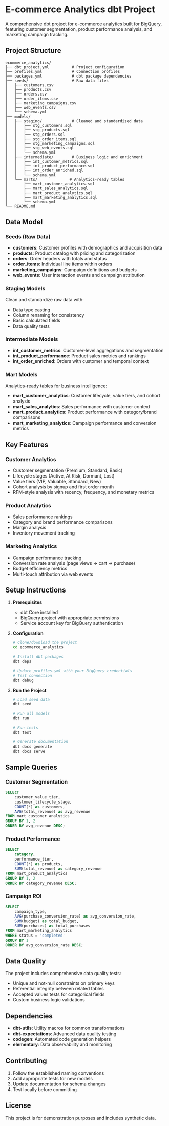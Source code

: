 # E-commerce Analytics dbt Project

A comprehensive dbt project for e-commerce analytics built for BigQuery, featuring customer segmentation, product performance analysis, and marketing campaign tracking.

## Project Structure

```
ecommerce_analytics/
├── dbt_project.yml          # Project configuration
├── profiles.yml             # Connection profiles
├── packages.yml             # dbt package dependencies
├── seeds/                   # Raw data files
│   ├── customers.csv
│   ├── products.csv
│   ├── orders.csv
│   ├── order_items.csv
│   ├── marketing_campaigns.csv
│   ├── web_events.csv
│   └── schema.yml
├── models/
│   ├── staging/             # Cleaned and standardized data
│   │   ├── stg_customers.sql
│   │   ├── stg_products.sql
│   │   ├── stg_orders.sql
│   │   ├── stg_order_items.sql
│   │   ├── stg_marketing_campaigns.sql
│   │   ├── stg_web_events.sql
│   │   └── schema.yml
│   ├── intermediate/        # Business logic and enrichment
│   │   ├── int_customer_metrics.sql
│   │   ├── int_product_performance.sql
│   │   ├── int_order_enriched.sql
│   │   └── schema.yml
│   └── marts/              # Analytics-ready tables
│       ├── mart_customer_analytics.sql
│       ├── mart_sales_analytics.sql
│       ├── mart_product_analytics.sql
│       ├── mart_marketing_analytics.sql
│       └── schema.yml
└── README.md
```

## Data Model

### Seeds (Raw Data)
- **customers**: Customer profiles with demographics and acquisition data
- **products**: Product catalog with pricing and categorization
- **orders**: Order headers with totals and status
- **order_items**: Individual line items within orders
- **marketing_campaigns**: Campaign definitions and budgets
- **web_events**: User interaction events and campaign attribution

### Staging Models
Clean and standardize raw data with:
- Data type casting
- Column renaming for consistency
- Basic calculated fields
- Data quality tests

### Intermediate Models
- **int_customer_metrics**: Customer-level aggregations and segmentation
- **int_product_performance**: Product sales metrics and rankings
- **int_order_enriched**: Orders with customer and temporal context

### Mart Models
Analytics-ready tables for business intelligence:
- **mart_customer_analytics**: Customer lifecycle, value tiers, and cohort analysis
- **mart_sales_analytics**: Sales performance with customer context
- **mart_product_analytics**: Product performance with category/brand comparisons
- **mart_marketing_analytics**: Campaign performance and conversion metrics

## Key Features

### Customer Analytics
- Customer segmentation (Premium, Standard, Basic)
- Lifecycle stages (Active, At Risk, Dormant, Lost)
- Value tiers (VIP, Valuable, Standard, New)
- Cohort analysis by signup and first order month
- RFM-style analysis with recency, frequency, and monetary metrics

### Product Analytics
- Sales performance rankings
- Category and brand performance comparisons
- Margin analysis
- Inventory movement tracking

### Marketing Analytics
- Campaign performance tracking
- Conversion rate analysis (page views → cart → purchase)
- Budget efficiency metrics
- Multi-touch attribution via web events

## Setup Instructions

1. **Prerequisites**
   - dbt Core installed
   - BigQuery project with appropriate permissions
   - Service account key for BigQuery authentication

2. **Configuration**
   ```bash
   # Clone/download the project
   cd ecommerce_analytics
   
   # Install dbt packages
   dbt deps
   
   # Update profiles.yml with your BigQuery credentials
   # Test connection
   dbt debug
   ```

3. **Run the Project**
   ```bash
   # Load seed data
   dbt seed
   
   # Run all models
   dbt run
   
   # Run tests
   dbt test
   
   # Generate documentation
   dbt docs generate
   dbt docs serve
   ```

## Sample Queries

### Customer Segmentation
```sql
SELECT 
    customer_value_tier,
    customer_lifecycle_stage,
    COUNT(*) as customers,
    AVG(total_revenue) as avg_revenue
FROM mart_customer_analytics
GROUP BY 1, 2
ORDER BY avg_revenue DESC;
```

### Product Performance
```sql
SELECT 
    category,
    performance_tier,
    COUNT(*) as products,
    SUM(total_revenue) as category_revenue
FROM mart_product_analytics
GROUP BY 1, 2
ORDER BY category_revenue DESC;
```

### Campaign ROI
```sql
SELECT 
    campaign_type,
    AVG(purchase_conversion_rate) as avg_conversion_rate,
    SUM(budget) as total_budget,
    SUM(purchases) as total_purchases
FROM mart_marketing_analytics
WHERE status = 'completed'
GROUP BY 1
ORDER BY avg_conversion_rate DESC;
```

## Data Quality

The project includes comprehensive data quality tests:
- Unique and not-null constraints on primary keys
- Referential integrity between related tables
- Accepted values tests for categorical fields
- Custom business logic validations

## Dependencies

- **dbt-utils**: Utility macros for common transformations
- **dbt-expectations**: Advanced data quality testing
- **codegen**: Automated code generation helpers
- **elementary**: Data observability and monitoring

## Contributing

1. Follow the established naming conventions
2. Add appropriate tests for new models
3. Update documentation for schema changes
4. Test locally before committing

## License

This project is for demonstration purposes and includes synthetic data.
